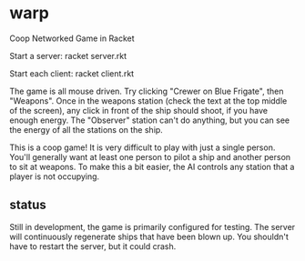warp
====

Coop Networked Game in Racket

Start a server: racket server.rkt

Start each client: racket client.rkt

The game is all mouse driven.  Try clicking "Crewer on Blue Frigate", then "Weapons".  Once in the weapons station (check the text at the top middle of the screen), any click in front of the ship should shoot, if you have enough energy.  The "Observer" station can't do anything, but you can see the energy of all the stations on the ship.

This is a coop game!  It is very difficult to play with just a single person.  You'll generally want at least one person to pilot a ship and another person to sit at weapons.  To make this a bit easier, the AI controls any station that a player is not occupying.


status
----

Still in development, the game is primarily configured for testing.  The server will continuously regenerate ships that have been blown up.  You shouldn't have to restart the server, but it could crash.
